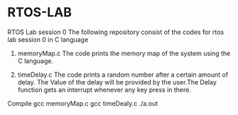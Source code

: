# RTOS-LAB
RTOS Lab session 0
The following repository consist of the codes for rtos lab session 0 in C language

1. memoryMap.c
The code prints the memory map of the system using the C language.

2. timeDelay.c
The code prints a random number after a certain amount of delay. The Value of the delay will be provided by the user.The Delay function gets an interrupt whenever any key press in there.

Compile
gcc memoryMap.c
gcc timeDealy.c
./a.out

